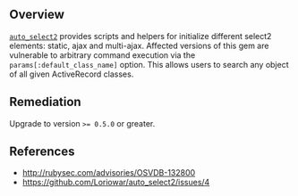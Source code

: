 ## Overview
[`auto_select2`](https://rubygems.org/gems/auto_select2) provides scripts and helpers for initialize different select2 elements: static, ajax and multi-ajax.
Affected versions of this gem are vulnerable to arbitrary command execution via the `params[:default_class_name]` option. This allows users to search any object
of all given ActiveRecord classes.

## Remediation
Upgrade to version `>= 0.5.0` or greater.

## References
- http://rubysec.com/advisories/OSVDB-132800
- https://github.com/Loriowar/auto_select2/issues/4
